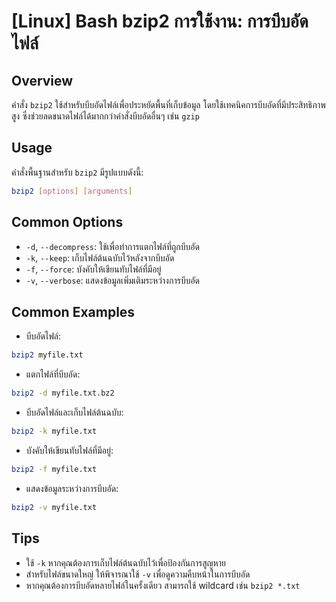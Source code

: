 # [Linux] Bash bzip2 การใช้งาน: การบีบอัดไฟล์

## Overview
คำสั่ง `bzip2` ใช้สำหรับบีบอัดไฟล์เพื่อประหยัดพื้นที่เก็บข้อมูล โดยใช้เทคนิคการบีบอัดที่มีประสิทธิภาพสูง ซึ่งช่วยลดขนาดไฟล์ได้มากกว่าคำสั่งบีบอัดอื่นๆ เช่น `gzip` 

## Usage
คำสั่งพื้นฐานสำหรับ `bzip2` มีรูปแบบดังนี้:
```bash
bzip2 [options] [arguments]
```

## Common Options
- `-d`, `--decompress`: ใช้เพื่อทำการแตกไฟล์ที่ถูกบีบอัด
- `-k`, `--keep`: เก็บไฟล์ต้นฉบับไว้หลังจากบีบอัด
- `-f`, `--force`: บังคับให้เขียนทับไฟล์ที่มีอยู่
- `-v`, `--verbose`: แสดงข้อมูลเพิ่มเติมระหว่างการบีบอัด

## Common Examples
- บีบอัดไฟล์:
```bash
bzip2 myfile.txt
```
- แตกไฟล์ที่บีบอัด:
```bash
bzip2 -d myfile.txt.bz2
```
- บีบอัดไฟล์และเก็บไฟล์ต้นฉบับ:
```bash
bzip2 -k myfile.txt
```
- บังคับให้เขียนทับไฟล์ที่มีอยู่:
```bash
bzip2 -f myfile.txt
```
- แสดงข้อมูลระหว่างการบีบอัด:
```bash
bzip2 -v myfile.txt
```

## Tips
- ใช้ `-k` หากคุณต้องการเก็บไฟล์ต้นฉบับไว้เพื่อป้องกันการสูญหาย
- สำหรับไฟล์ขนาดใหญ่ ให้พิจารณาใช้ `-v` เพื่อดูความคืบหน้าในการบีบอัด
- หากคุณต้องการบีบอัดหลายไฟล์ในครั้งเดียว สามารถใช้ wildcard เช่น `bzip2 *.txt`